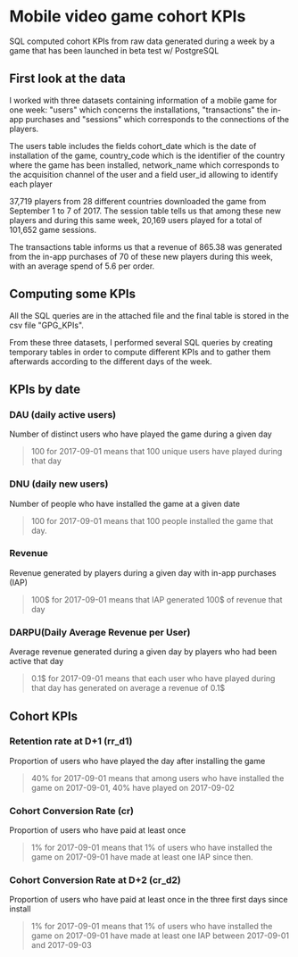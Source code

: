# Mobile video game cohort KPIs
SQL computed cohort KPIs from raw data generated during a week by a game that has been launched in beta test w/ PostgreSQL 

## First look at the data

I worked with three datasets containing information of a mobile game for one week: "users" which concerns the installations, "transactions" the in-app purchases and "sessions" which corresponds to the connections of the players.

The users table includes the fields cohort_date which is the date of installation of the game, country_code which is the identifier of the country where the game has been installed, network_name which corresponds to the acquisition channel of the user and a field user_id allowing to identify each player

37,719 players from 28 different countries downloaded the game from September 1 to 7 of 2017. The session table tells us that among these new players and during this same week, 20,169 users played for a total of 101,652 game sessions.

The transactions table informs us that a revenue of 865.38 was generated from the in-app purchases of 70 of these new players during this week, with an average spend of 5.6 per order.

## Computing some KPIs

All the SQL queries are in the attached file and the final table is stored in the csv file "GPG_KPIs".

From these three datasets, I performed several SQL queries by creating temporary tables in order to compute different KPIs and to gather them afterwards according to the different days of the week.

## KPIs by date

### DAU (daily active users)	
Number of distinct users who have played the game during a given day	
> 100 for 2017-09-01 means that 100 unique users have played during that day 

### DNU (daily new users)	
Number of people who have installed the game at a given date	
> 100 for 2017-09-01 means that 100 people installed the game that day.

### Revenue	
Revenue generated by players during a given day with in-app purchases (IAP) 	
> 100$ for 2017-09-01 means that IAP generated 100$ of revenue that day

### DARPU(Daily Average Revenue per User)	
Average revenue generated during a given day by players who had been active that day	
> 0.1$ for 2017-09-01 means that each user who have played during that day has generated on average a revenue of 0.1$


## Cohort KPIs

### Retention rate at D+1 (rr_d1)
Proportion of users who have played the day after installing the game	
> 40% for 2017-09-01 means that among users who have installed the game on 2017-09-01, 40% have played on 2017-09-02

### Cohort Conversion Rate (cr)	
Proportion of users who have paid at least once	
> 1% for 2017-09-01 means that 1% of users who have installed the game on 2017-09-01 have made at least one IAP since then.

### Cohort Conversion Rate at D+2 (cr_d2)
Proportion of users who have paid at least once in the three first days since install	
> 1% for 2017-09-01 means that 1% of users who have installed the game on 2017-09-01 have made at least one IAP between 2017-09-01 and 2017-09-03
